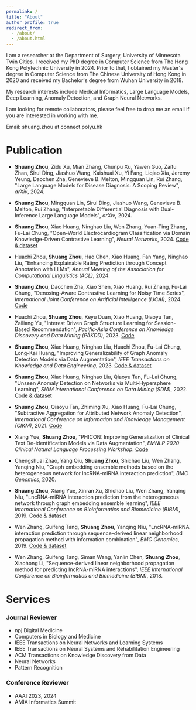 ```yaml
---
permalink: /
title: "About"
author_profile: true
redirect_from: 
  - /about/
  - /about.html
---
```


I am a researcher at the Department of Surgery, University of Minnesota Twin Cities. I received my PhD degree in Computer Science from The Hong Kong Polytechnic University in 2024. Prior to that, I obtained my Master's degree in Computer Science from The Chinese University of Hong Kong in 2020 and received my Bachelor's degree from Wuhan University in 2018.


My research interests include Medical Informatics, Large Language Models, Deep Learning, Anomaly Detection, and Graph Neural Networks.


I am looking for remote collaborators, please feel free to drop me an email if you are interested in working with me.

Email: shuang.zhou at connect.polyu.hk


# Publication

- **Shuang Zhou**, Zidu Xu, Mian Zhang, Chunpu Xu, Yawen Guo, Zaifu Zhan, Sirui Ding, Jiashuo Wang, Kaishuai Xu, Yi Fang, Liqiao Xia, Jeremy Yeung, Daochen Zha, Genevieve B. Melton, Mingquan Lin, Rui Zhang, "Large Language Models for Disease Diagnosis: A Scoping Review", *arXiv*, 2024.
  
- **Shuang Zhou**, Mingquan Lin, Sirui Ding, Jiashuo Wang, Genevieve B. Melton, Rui Zhang, "Interpretable Differential Diagnosis with Dual-Inference Large Language Models", *arXiv*, 2024.
  
- **Shuang Zhou**, Xiao Huang, Ninghao Liu, Wen Zhang, Yuan-Ting Zhang, Fu-Lai Chung, "Open-World Electrocardiogram Classification via Domain Knowledge-Driven Contrastive Learning", *Neural Networks*, 2024. [Code & dataset](https://github.com/betterzhou/Open_World_ECG_Classification)
  
- Huachi Zhou, **Shuang Zhou**, Hao Chen, Xiao Huang, Fan Yang, Ninghao Liu, "Enhancing Explainable Rating Prediction through Concept Annotation with LLMs", *Annual Meeting of the Association for Computational Linguistics (ACL)*, 2024.
  
- **Shuang Zhou**, Daochen Zha, Xiao Shen, Xiao Huang, Rui Zhang, Fu-Lai Chung, "Denosing-Aware Contrastive Learning for Noisy Time Series", *International Joint Conference on Artificial Intelligence (IJCAI)*, 2024. [Code](https://github.com/betterzhou/DECL)
  
- Huachi Zhou, **Shuang Zhou**, Keyu Duan, Xiao Huang, Qiaoyu Tan, Zailiang Yu, "Interest Driven Graph Structure Learning for Session-Based Recommendation", *Pacific-Asia Conference on Knowledge Discovery and Data Mining (PAKDD)*, 2023. [Code](https://github.com/huachzhou/PIGR)
  
- **Shuang Zhou**, Xiao Huang, Ninghao Liu, Huachi Zhou, Fu-Lai Chung, Long-Kai Huang, "Improving Generalizability of Graph Anomaly Detection Models via Data Augmentation", *IEEE Transactions on Knowledge and Data Engineering*, 2023. [Code & dataset](https://github.com/betterzhou/AugAN)
  
- **Shuang Zhou**, Xiao Huang, Ninghao Liu, Qiaoyu Tan, Fu-Lai Chung, "Unseen Anomaly Detection on Networks via Multi-Hypersphere Learning", *SIAM International Conference on Data Mining (SDM)*, 2022. [Code & dataset](https://github.com/betterzhou/MHGL)
  
- **Shuang Zhou**, Qiaoyu Tan, Zhiming Xu, Xiao Huang, Fu-Lai Chung, "Subtractive Aggregation for Attributed Network Anomaly Detection", *International Conference on Information and Knowledge Management (CIKM)*, 2021. [Code](https://github.com/betterzhou/AAGNN)
  
- Xiang Yue, **Shuang Zhou**, "PHICON: Improving Generalization of Clinical Text De-identification Models via Data Augmentation", *EMNLP 2020 Clinical Natural Language Processing Workshop*. [Code](https://github.com/betterzhou/PHICON)
  
- Chengshuai Zhao, Yang Qiu, **Shuang Zhou**, Shichao Liu, Wen Zhang, Yanqing Niu, "Graph embedding ensemble methods based on the heterogeneous network for lncRNA-miRNA interaction prediction", *BMC Genomics*, 2020.
  
- **Shuang Zhou**, Xiang Yue, Xinran Xu, Shichao Liu, Wen Zhang, Yanqing Niu, "LncRNA-miRNA interaction prediction from the heterogeneous network through graph embedding ensemble learning", *IEEE International Conference on Bioinformatics and Biomedicine (BIBM)*, 2019. [Code & dataset](https://github.com/betterzhou/GEEL)
  
- Wen Zhang, Guifeng Tang, **Shuang Zhou**, Yanqing Niu, "LncRNA-miRNA interaction prediction through sequence-derived linear neighborhood propagation method with information combination", *BMC Genomics*, 2019. [Code & dataset](https://github.com/betterzhou/SLNPM)
  
- Wen Zhang, Guifeng Tang, Siman Wang, Yanlin Chen, **Shuang Zhou**, Xiaohong Li, "Sequence-derived linear neighborhood propagation method for predicting lncRNA-miRNA interactions", *IEEE International Conference on Bioinformatics and Biomedicine (BIBM)*, 2018.



# Services

### Journal Reviewer

- npj Digital Medicine
- Computers in Biology and Medicine
- IEEE Transactions on Neural Networks and Learning Systems
- IEEE Transactions on Neural Systems and Rehabilitation Engineering
- ACM Transactions on Knowledge Discovery from Data
- Neural Networks
- Pattern Recognition


### Conference Reviewer

- AAAI 2023, 2024
- AMIA Informatics Summit


